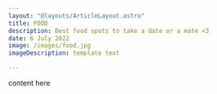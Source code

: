 ```yaml
---
layout: "@layouts/ArticleLayout.astro"
title: FOOD
description: Best food spots to take a date or a mate <3
date: 6 July 2022
image: /images/food.jpg
imageDescription: template text

---
```


content here